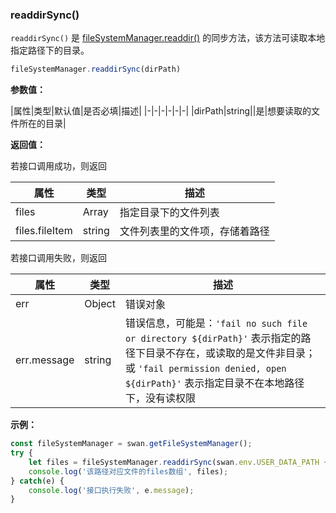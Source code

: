 ### readdirSync()

`readdirSync()` 是 [fileSystemManager.readdir()](#readdir) 的同步方法，该方法可读取本地指定路径下的目录。

```js
fileSystemManager.readdirSync(dirPath)
```

**参数值：**

|属性|类型|默认值|是否必填|描述|
|-|-|-|-|-|-|
|dirPath|string||是|想要读取的文件所在的目录|

**返回值：**

若接口调用成功，则返回

|属性|类型|描述|
|-|-|-|
|files|Array|指定目录下的文件列表|
|files.fileItem|string|文件列表里的文件项，存储着路径|

若接口调用失败，则返回

|属性|类型|描述|
|-|-|-|
|err|Object|错误对象|
|err.message|string|错误信息，可能是：`'fail no such file or directory ${dirPath}'` 表示指定的路径下目录不存在，或读取的是文件非目录；或 `'fail permission denied, open ${dirPath}'` 表示指定目录不在本地路径下，没有读权限|

**示例：**

```js
const fileSystemManager = swan.getFileSystemManager();
try {
    let files = fileSystemManager.readdirSync(swan.env.USER_DATA_PATH + '/demo');
    console.log('该路径对应文件的files数组', files);
} catch(e) {
    console.log('接口执行失败', e.message);
}
```